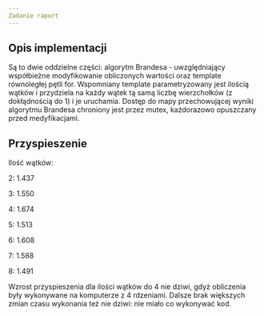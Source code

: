 ```yaml
---
Zadanie raport
---
```


Opis implementacji
---
Są to dwie oddzielne części: algorytm Brandesa - uwzględniający współbieżne modyfikowanie obliczonych wartości oraz template równoległej pętli for.
Wspomniany template parametryzowany jest ilością wątków i przydziela na każdy wątek tą samą liczbę wierzchołków (z dokłądnością do 1) i je uruchamia.
Dostęp do mapy przechowującej wyniki algorytmu Brandesa chroniony jest przez mutex, każdorazowo opuszczany przed medyfikacjami.

Przyspieszenie
---
Ilość wątków:

2: 1.437

3: 1.550

4: 1.674

5: 1.513

6: 1.608

7: 1.588

8: 1.491

Wzrost przyspieszenia dla ilości wątków do 4 nie dziwi, gdyż obliczenia były wykonywane na komputerze z 4 rdzeniami. Dalsze brak większych zmian czasu wykonania też nie dziwi: nie miało co wykonywać kod.
